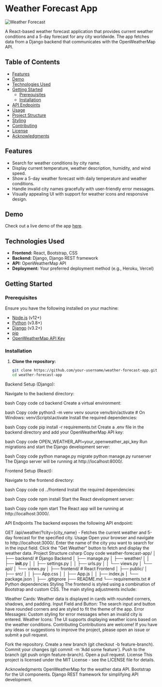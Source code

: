 # Weather Forecast App

![Weather Forecast](https://img.shields.io/badge/Weather-Forecast-blue.svg)

A React-based weather forecast application that provides current weather conditions and a 5-day forecast for any city worldwide. The app fetches data from a Django backend that communicates with the OpenWeatherMap API.

## Table of Contents

- [Features](#features)
- [Demo](#demo)
- [Technologies Used](#technologies-used)
- [Getting Started](#getting-started)
  - [Prerequisites](#prerequisites)
  - [Installation](#installation)
- [API Endpoints](#api-endpoints)
- [Usage](#usage)
- [Project Structure](#project-structure)
- [Styling](#styling)
- [Contributing](#contributing)
- [License](#license)
- [Acknowledgments](#acknowledgments)

## Features

- Search for weather conditions by city name.
- Display current temperature, weather description, humidity, and wind speed.
- Show a 5-day weather forecast with daily temperature and weather conditions.
- Handle invalid city names gracefully with user-friendly error messages.
- Visually appealing UI with support for weather icons and responsive design.

## Demo

Check out a live demo of the app [here](#).

## Technologies Used

- **Frontend:** React, Bootstrap, CSS
- **Backend:** Django, Django REST framework
- **API:** OpenWeatherMap API
- **Deployment:** Your preferred deployment method (e.g., Heroku, Vercel)

## Getting Started

### Prerequisites

Ensure you have the following installed on your machine:

- [Node.js](https://nodejs.org/) (v12+)
- [Python](https://www.python.org/) (v3.8+)
- [Django](https://www.djangoproject.com/) (v3.2+)
- [pip](https://pip.pypa.io/en/stable/)
- [OpenWeatherMap API Key](https://home.openweathermap.org/api_keys)

### Installation

1. **Clone the repository:**

   ```bash
   git clone https://github.com/your-username/weather-forecast-app.git
   cd weather-forecast-app
Backend Setup (Django):

Navigate to the backend directory:

bash
Copy code
cd backend
Create a virtual environment:

bash
Copy code
python3 -m venv venv
source venv/bin/activate  # On Windows: venv\Scripts\activate
Install the required dependencies:

bash
Copy code
pip install -r requirements.txt
Create a .env file in the backend directory and add your OpenWeatherMap API key:

bash
Copy code
OPEN_WEATHER_API=your_openweather_api_key
Run migrations and start the Django development server:

bash
Copy code
python manage.py migrate
python manage.py runserver
The Django server will be running at http://localhost:8000/.

Frontend Setup (React):

Navigate to the frontend directory:

bash
Copy code
cd ../frontend
Install the required dependencies:

bash
Copy code
npm install
Start the React development server:

bash
Copy code
npm start
The React app will be running at http://localhost:3000/.

API Endpoints
The backend exposes the following API endpoint:

GET /api/weather/?city={city_name} - Fetches the current weather and 5-day forecast for the specified city.
Usage
Open your browser and navigate to http://localhost:3000/.
Enter the name of the city you want to search for in the input field.
Click the "Get Weather" button to fetch and display the weather data.
Project Structure
csharp
Copy code
weather-forecast-app/
│
├── backend/                 # Django Backend
│   ├── manage.py
│   ├── weather/
│   │   ├── __init__.py
│   │   ├── settings.py
│   │   ├── urls.py
│   │   └── views.py
│   └── api/
│       └── views.py
│
├── frontend/                # React Frontend
│   ├── public/
│   ├── src/
│   │   ├── App.css
│   │   ├── App.js
│   │   ├── index.js
│   └── package.json
│
├── .gitignore
├── README.md
└── requirements.txt         # Python dependencies
Styling
The frontend is styled using a combination of Bootstrap and custom CSS. The main styling adjustments include:

Weather Cards: Weather data is displayed in cards with rounded corners, shadows, and padding.
Input Field and Button: The search input and button have rounded corners and are styled to fit the theme of the app.
Error Messages: Custom styling for error messages when an invalid city is entered.
Weather Icons: The UI supports displaying weather icons based on the weather conditions.
Contributing
Contributions are welcome! If you have any ideas or suggestions to improve the project, please open an issue or submit a pull request.

Fork the repository.
Create a new branch (git checkout -b feature-branch).
Commit your changes (git commit -m 'Add some feature').
Push to the branch (git push origin feature-branch).
Open a pull request.
License
This project is licensed under the MIT License - see the LICENSE file for details.

Acknowledgments
OpenWeatherMap for the weather data API.
Bootstrap for the UI components.
Django REST framework for simplifying API development.
